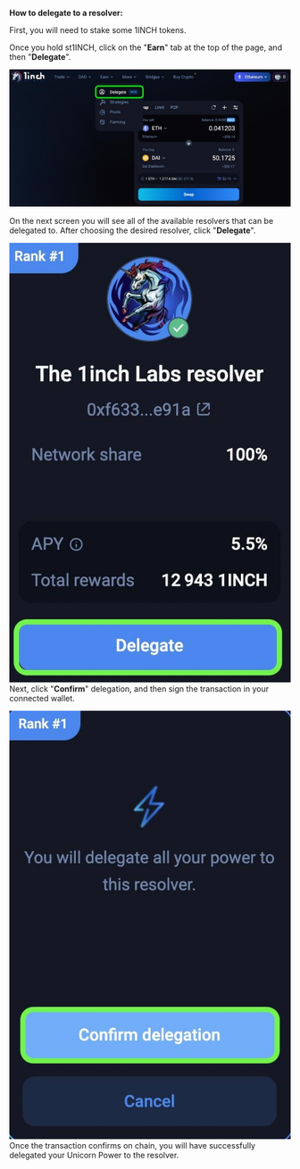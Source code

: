 ﻿**How to delegate to a resolver:**

First, you will need to stake some 1INCH tokens.

Once you hold st1INCH, click on the "**Earn**" tab at the top of the page, and then "**Delegate**".

![](Aspose.Words.fae090be-d485-4986-972e-0af80b6cd2b0.001.jpeg)

On the next screen you will see all of the available resolvers that can be delegated to. After choosing the desired resolver, click "**Delegate**".

![](Aspose.Words.fae090be-d485-4986-972e-0af80b6cd2b0.002.jpeg) Next, click "**Confirm**" delegation, and then sign the transaction in your connected wallet.

![](Aspose.Words.fae090be-d485-4986-972e-0af80b6cd2b0.003.jpeg) Once the transaction confirms on chain, you will have successfully delegated your Unicorn Power to the resolver.

